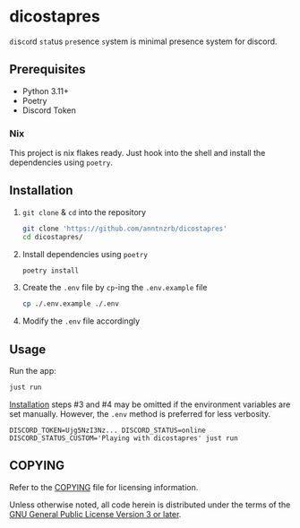 # dicostapres

`di`s`co`rd `sta`tus `pre`sence `s`ystem is minimal presence system for discord.

## Prerequisites

- Python 3.11+
- Poetry
- Discord Token

### Nix

This project is nix flakes ready. Just hook into the shell and install the
dependencies using `poetry`.

## Installation

1. `git clone` & `cd` into the repository
   ```sh
   git clone 'https://github.com/anntnzrb/dicostapres'
   cd dicostapres/
   ```

2. Install dependencies using `poetry`
   ```sh
   poetry install
   ```
   
3. Create the `.env` file by `cp`-ing the `.env.example` file
   ```sh
   cp ./.env.example ./.env
   ```

4. Modify the `.env` file accordingly

## Usage

Run the app:
```sh
just run
```

[Installation](#Installation) steps #3 and #4 may be omitted if the environment
variables are set manually. However, the `.env` method is preferred for less
verbosity.

```
DISCORD_TOKEN=Ujg5NzI3Nz... DISCORD_STATUS=online DISCORD_STATUS_CUSTOM='Playing with dicostapres' just run
```

## COPYING

Refer to the [COPYING](./COPYING) file for licensing information.

Unless otherwise noted, all code herein is distributed under the terms of the
[GNU General Public License Version 3 or later](https://www.gnu.org/licenses/gpl-3.0.en.html).
